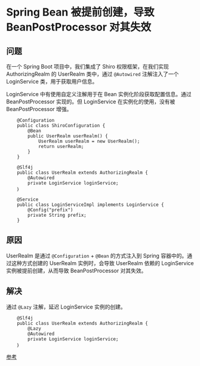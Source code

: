 # Spring Bean 被提前创建，导致 BeanPostProcessor 对其失效

## 问题

在一个 Spring Boot 项目中，我们集成了 Shiro 权限框架，在我们实现 AuthorizingRealm 的 UserRealm 类中，通过 `@Autowired` 注解注入了一个 LoginService 类，用于获取用户信息。

LoginService 中有使用自定义注解用于在 Bean 实例化阶段获取配置信息。通过 BeanPostProcessor 实现的。但 LoginService 在实例化的使用，没有被 BeanPostProcessor 增强。

```text
    @Configuration
    public class ShiroConfiguration {
        @Bean
        public UserRealm userRealm() {
            UserRealm userRealm = new UserRealm();
            return userRealm;
        }    
    }
```

```text
    @Slf4j
    public class UserRealm extends AuthorizingRealm {
        @Autowired
        private LoginService loginService;
    ｝    
```

```text
    @Service
    public class LoginServiceImpl implements LoginService {
        @Config("prefix")
        private String prefix;
    }
```

## 原因

UserRealm 是通过 `@Configuration` + `@Bean` 的方式注入到 Spring 容器中的。通过这种方式创建的 UserRealm 实例时，会导致 UserRealm 依赖的 LoginService 实例被提前创建，从而导致 BeanPostProcessor 对其失效。

## 解决

通过 `@Lazy` 注解，延迟 LoginService 实例的创建。

```text
    @Slf4j
    public class UserRealm extends AuthorizingRealm {
        @Lazy
        @Autowired
        private LoginService loginService;
    ｝    
```

[参考](https://www.jianshu.com/p/916a7d8311bf)